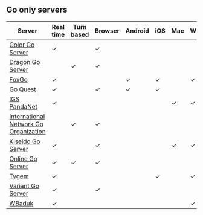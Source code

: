 ## Go only servers

|Server|Real time|Turn based|Browser|Android|iOS|Mac|Windows|
|-|-|-|-|-|-|-|-|
|[Color Go Server](https://www.colorgoserver.com)|&check;||&check;|
|[Dragon Go Server](https://www.dragongoserver.net)||&check;|&check;|
|[FoxGo](https://www.foxwq.com/soft/foreign.html)|&check;|||&check;|&check;||&check;|
|[Go Quest](http://wars.fm/go9)|&check;||&check;|&check;|&check;|
|[IGS PandaNet](https://www.pandanet.co.jp/English/sintro1.html)|&check;|||||&check;|&check;|
|[International Network Go Organization](http://ingo-web.com/index_j.html)||&check;|&check;|
|[Kiseido Go Server](https://gokgs.com)|&check;||&check;|||&check;|&check;|
|[Online Go Server](https://online-go.com)|&check;|&check;|&check;|
|[Tygem](http://www.tygemgo.com)|&check;||||&check;||&check;|
|[Variant Go Server](https://go.kahv.io)|&check;||&check;|
|[WBaduk](http://www.wbaduk.com)|&check;||||||&check;|
